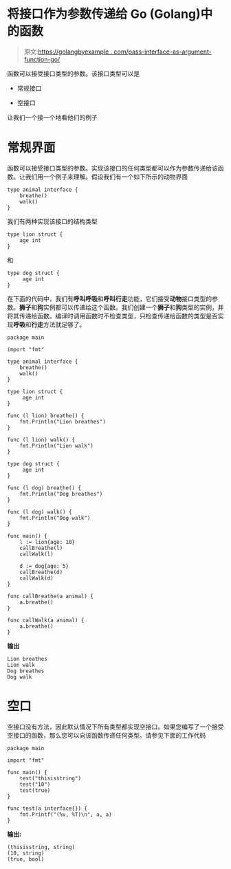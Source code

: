 # 将接口作为参数传递给 Go (Golang)中的函数

> 原文:[https://golangbyexample . com/pass-interface-as-argument-function-go/](https://golangbyexample.com/pass-interface-as-argument-function-go/)

函数可以接受接口类型的参数。该接口类型可以是

*   常规接口

*   空接口

让我们一个接一个地看他们的例子

# **常规界面**

函数可以接受接口类型的参数。实现该接口的任何类型都可以作为参数传递给该函数。让我们用一个例子来理解。假设我们有一个如下所示的动物界面

```
type animal interface {
    breathe()
    walk()
}
```

我们有两种实现该接口的结构类型

```
type lion struct {
    age int
}
```

和

```
type dog struct {
     age int
}
```

在下面的代码中，我们有**呼叫呼吸**和**呼叫行走**功能，它们接受**动物**接口类型的参数。**狮子**和**狗**实例都可以传递给这个函数。我们创建一个**狮子**和**狗**类型的实例，并将其传递给函数。编译时调用函数时不检查类型，只检查传递给函数的类型是否实现**呼吸**和**行走**方法就足够了。

```
package main

import "fmt"

type animal interface {
	breathe()
	walk()
}

type lion struct {
     age int
}

func (l lion) breathe() {
	fmt.Println("Lion breathes")
}

func (l lion) walk() {
	fmt.Println("Lion walk")
}

type dog struct {
     age int
}

func (l dog) breathe() {
	fmt.Println("Dog breathes")
}

func (l dog) walk() {
	fmt.Println("Dog walk")
}

func main() {
	l := lion{age: 10}
	callBreathe(l)
	callWalk(l)

	d := dog{age: 5}
	callBreathe(d)
	callWalk(d)
}

func callBreathe(a animal) {
	a.breathe()
}

func callWalk(a animal) {
	a.breathe()
}
```

**输出**

```
Lion breathes
Lion walk
Dog breathes
Dog walk
```

# **空口**

空接口没有方法，因此默认情况下所有类型都实现空接口。如果您编写了一个接受空接口的函数，那么您可以向该函数传递任何类型。请参见下面的工作代码

```
package main

import "fmt"

func main() {
    test("thisisstring")
    test("10")
    test(true)
}

func test(a interface{}) {
    fmt.Printf("(%v, %T)\n", a, a)
}
```

**输出:**

```
(thisisstring, string)
(10, string)
(true, bool)
```